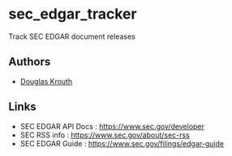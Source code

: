 # sec_edgar_tracker
Track SEC EDGAR document releases
## Authors
- [Douglas Krouth](https://github.com/DouglasKrouth)

## Links
- SEC EDGAR API Docs : https://www.sec.gov/developer
- SEC RSS info : https://www.sec.gov/about/sec-rss
- SEC EDGAR Guide : https://www.sec.gov/filings/edgar-guide
